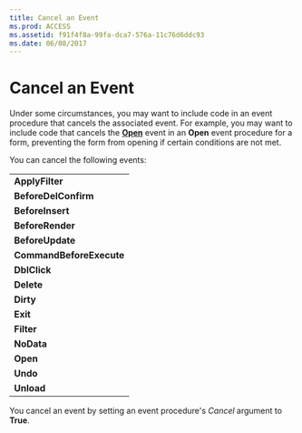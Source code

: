 ```yaml
---
title: Cancel an Event
ms.prod: ACCESS
ms.assetid: f91f4f8a-99fa-dca7-576a-11c76d6ddc93
ms.date: 06/08/2017
---
```



# Cancel an Event

Under some circumstances, you may want to include code in an event procedure that cancels the associated event. For example, you may want to include code that cancels the  **[Open](form-open-event-access.md)** event in an **Open** event procedure for a form, preventing the form from opening if certain conditions are not met.

You can cancel the following events:

||
|:-----|
|**ApplyFilter**|
|**BeforeDelConfirm**|
|**BeforeInsert**|
|**BeforeRender**|
|**BeforeUpdate**|
|**CommandBeforeExecute**|
|**DblClick**|
|**Delete**|
|**Dirty**|
|**Exit**|
|**Filter**|
|**NoData**|
|**Open**|
|**Undo**|
|**Unload**|
You cancel an event by setting an event procedure's  _Cancel_ argument to **True**.

